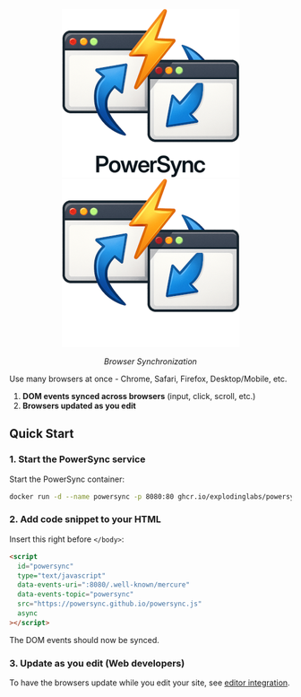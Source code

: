 <p align="center">
  <img alt="Logo" height="300" src="https://github.com/explodinglabs/powersync/blob/main/.images/logo-light.png?raw=true#gh-light-mode-only" />
  <img alt="Logo" height="300" src="https://github.com/explodinglabs/powersync/blob/main/.images/logo-dark.png?raw=true#gh-dark-mode-only" />
</p>

<p align="center">
  <i>Browser Synchronization</i>
</p>

Use many browsers at once - Chrome, Safari, Firefox, Desktop/Mobile, etc.

1. **DOM events synced across browsers** (input, click, scroll, etc.)
2. **Browsers updated as you edit**

## Quick Start

### 1. Start the PowerSync service

Start the PowerSync container:

```sh
docker run -d --name powersync -p 8080:80 ghcr.io/explodinglabs/powersync
```

### 2. Add code snippet to your HTML

Insert this right before `</body>`:

```html
<script
  id="powersync"
  type="text/javascript"
  data-events-uri=":8080/.well-known/mercure"
  data-events-topic="powersync"
  src="https://powersync.github.io/powersync.js"
  async
></script>
```

The DOM events should now be synced.

### 3. Update as you edit (Web developers)

To have the browsers update while you edit your site, see [editor
integration]().
